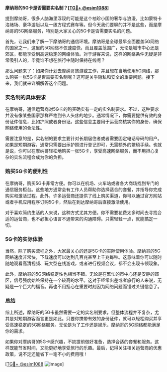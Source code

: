 **摩纳哥的5G卡是否需要实名制？[[TG💪+ @esim1088](https://t.me/s/esim1088)]**

提到摩纳哥，很多人脑海里浮现的可能是这个袖珍小国的奢华与浪漫，比如蒙特卡洛赌场、豪华游艇以及一级方程式赛车等。但今天我们要聊的并不是这些，而是摩纳哥的5G网络服务，特别是大家关心的5G卡是否需要实名的问题。

首先，让我们来了解一下摩纳哥的通信环境。摩纳哥是全球最早全面覆盖5G网络的国家之一，这里的5G网络不仅速度快，而且覆盖范围广，无论是城市中心还是郊区，都能享受到高速稳定的网络体验。对于游客来说，这样的网络条件无疑是非常吸引人的，毕竟谁不想在旅行中随时保持在线呢？

那么问题来了：如果你计划去摩纳哥旅游或工作，并且想在当地使用5G网络，那么购买一张5G卡是否需要实名制呢？这可是关乎隐私和安全的重要问题。接下来，我们就来详细解答这个问题。

### 实名制的具体要求

在摩纳哥，通信运营商对5G卡的购买确实有一定的实名制要求。不过，这种要求并没有像某些国家那样严格到令人头疼的地步。通常情况下，你需要提供有效的身份证件信息，比如护照或者身份证。这些信息主要用于运营商核实你的身份，确保网络使用的合法性。

需要注意的是，实名制的要求主要针对长期居住者或者需要固定电话号码的用户。如果是短期游客，通常只需要出示护照进行登记即可，无需额外的繁琐手续。也就是说，你可以在摩纳哥轻松地购买一张5G卡，享受高速网络服务，而不用担心复杂的实名流程会成为你的负担。

### 购买5G卡的便利性

在摩纳哥，购买5G卡非常方便。你可以在机场、火车站或者各大商场找到专门的通信服务柜台。这些地方通常会有工作人员帮助你选择适合的套餐，并指导你完成购买和激活过程。此外，许多运营商还提供了线上购买渠道，你可以通过官方网站或者手机应用程序订购5G卡，然后在到达摩纳哥后直接激活使用。

对于喜欢简约生活的人来说，这种方式尤其方便。你不需要花费太多时间去寻找合适的运营商，也不必担心语言不通带来的沟通障碍。只需轻轻一点，就能搞定一切。

### 5G卡的实际体验

当然，除了购买流程之外，大家最关心的还是5G卡的实际使用体验。摩纳哥的5G网络速度非常快，下载速度可以达到几百兆甚至上千兆每秒。这意味着你可以随时随地观看高清视频、玩大型在线游戏，或者进行视频会议，都不会出现卡顿现象。

此外，摩纳哥的5G网络稳定性也相当不错。无论是在繁忙的市中心还是安静的郊区，信号强度始终保持在一个较高的水平。这对于经常出差或者旅行的人来说，无疑是一个巨大的福音。再也不用担心在重要时刻因为网络问题而错过关键信息了。

### 总结

综上所述，摩纳哥的5G卡虽然需要一定的实名制要求，但整体流程并不复杂，尤其是对短期游客而言更是如此。只要你携带有效的身份证件，就可以轻松购买并享受高速稳定的5G网络服务。无论是为了工作还是娱乐，摩纳哥的5G网络都能满足你的需求。

如果你对摩纳哥的5G卡感兴趣，不妨提前做好准备，选择合适的套餐和服务。这样既能节省时间，又能更好地享受旅行的乐趣。最后，记得关注相关运营商的优惠政策，说不定还能省下一笔不小的费用哦！

[[TG💪+ @esim1088](https://t.me/s/esim1088) ![Image](https://i.postimg.cc/4NQfJmqS/Snipaste-2025-05-13-00-14-12.png)]